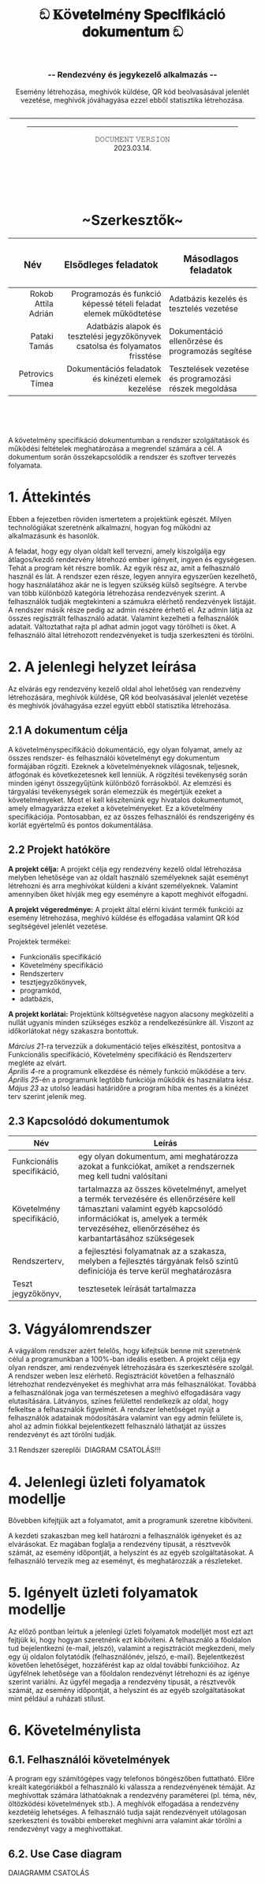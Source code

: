 <br><br>
<h1 align="center">
ඞ 𝐊ö𝐯𝐞𝐭𝐞𝐥𝐦é𝐧𝐲 𝐒𝐩𝐞𝐜𝐢𝐟𝐢𝐤á𝐜𝐢ó 𝐝𝐨𝐤𝐮𝐦𝐞𝐧𝐭𝐮𝐦 ඞ
</h1><br>
<h3 align="center">
-- Rendezvény és jegykezelő alkalmazás --
</h3>
<p align="center">
Esemény létrehozása, meghívók küldése, QR kód beolvasásával jelenlét <br>
  vezetése, meghívók jóváhagyása ezzel ebből statisztika létrehozása.
</p>
<p align="center">
_________________________________________________________________________________________________________________________________________________
</p>
<p align="center">𝙳𝙾𝙲𝚄𝙼𝙴𝙽𝚃 𝚅𝙴𝚁𝚂𝙸𝙾𝙽<br>
2023.03.14.</p>
<br><br><br><br>
<h1 align="center">~Szerkesztők~</h1>


| <h3 align="center">Név</h3> | <h3 align="center">Elsődleges feladatok</h3> | <h3 align="center">Másodlagos feladatok</h3> |
|------:|------:|-------|
|Rokob Attila Adrián|Programozás és funkció képessé tételi feladat elemek működtetése|Adatbázis kezelés és tesztelés vezetése|
|Pataki Tamás|Adatbázis alapok és tesztelési jegyzőkönyvek csatolsa és folyamatos frisstése|Dokumentáció ellenőrzése és programozás segítése|
|Petrovics Tímea|Dokumentációs feladatok és kinézeti elemek kezelése|Tesztelések vezetése és programozási részek megoldása|

<br><br><br>


A követelmény specifikáció dokumentumban a rendszer szolgáltatások és működési feltételek meghatározása a megrendel számára a cél. A dokumentum során összekapcsolódik a rendszer és szoftver tervezés folyamata.
# 1. Áttekintés
Ebben a fejezetben röviden ismertetem a projektünk egészét. Milyen technológiákat szeretnénk alkalmazni, hogyan fog működni az alkalmazásunk és hasonlók.

A feladat, hogy egy olyan oldalt kell tervezni, amely kiszolgálja egy átlagos/kezdő rendezvény létrehozó ember igényeit, ingyen és egységesen. Tehát a program két részre bomlik. Az egyik rész az, amit a felhasználó használ és lát. A rendszer ezen része, legyen annyira egyszerűen kezelhető, hogy használatához akár ne is legyen szükség külső segítségre. A tervbe van több különböző kategória létrehozása rendezvények szerint. A felhasználók tudják megtekinteni a számukra elérhető rendezvények listáját. A rendszer másik része pedig az admin részére érhető el. Az admin látja az összes regisztrált felhasználó adatát. Valamint kezelheti a felhasználók adatait. Változtathat rajta pl adhat admin jogot vagy törölheti is őket. A felhasználó által létrehozott rendezvényeket is tudja szerkeszteni és törölni.


# 2. A jelenlegi helyzet leírása
Az elvárás egy rendezvény kezelő oldal ahol lehetőség van rendezvény létrehozására, meghívók küldése, QR kód beolvasásával jelenlét vezetése és meghívók jóváhagyása ezzel együtt ebből statisztika létrehozása.

## 2.1		A dokumentum célja
A követelményspecifikáció dokumentáció, egy olyan folyamat, amely az összes rendszer- és felhasználói követelményt egy dokumentum formájában rögzíti. Ezeknek a követelményeknek világosnak, teljesnek, átfogónak és következetesnek kell lenniük. 
A rögzítési tevékenység során minden igényt összegyűjtünk különböző forrásokból. Az elemzési és tárgyalási tevékenységek során elemezzük és megértjük ezeket a követelményeket. Most el kell készítenünk egy hivatalos dokumentumot, amely elmagyarázza ezeket a követelményeket. Ez a követelmény specifikációja. Pontosabban, ez az összes felhasználói és rendszerigény és korlát egyértelmű és pontos dokumentálása.

## 2.2		Projekt hatóköre
**A projekt célja:** A projekt célja egy rendezvény kezelő oldal létrehozása melyben
lehetősége van az oldalt használó személyeknek saját eseményt létrehozni és arra
meghívókat küldeni a kívánt személyeknek. Valamint amennyiben őket hívják meg egy
eseményre a kapott meghívót elfogadni.<br>

**A projekt végeredménye:** A projekt által elérni kívánt termék funkciói az esemény
létrehozása, meghívó küldése és elfogadása valamint QR kód segítségével jelenlét
vezetése.<br>

Projektek termékei:
* Funkcionális specifikáció
* Követelmény specifikáció
* Rendszerterv
* tesztjegyzőkönyvek,
* programkód,
* adatbázis,<br>

**A projekt korlátai:** Projektünk költségvetése nagyon alacsony megközelíti a nullát ugyanis
minden szükséges eszköz a rendelkezésünkre áll. Viszont az időkorlátokat négy szakaszra
bontottuk.<br>

_Március 21_-ra tervezzük a dokumentáció teljes elkészitést, pontositva a Funkcionális
specifikáció, Követelmény specifikáció és Rendszerterv megléte az elvárt.<br>
_Április 4_-re a programunk elkezdése és némely funkció működése a terv.<br>
_Április 25_-én a programunk legtöbb funkciója működik és használatra kész.<br>
_Május 23_ az utolsó leadási határidőre a program hiba mentes és a kinézet terv szerint jelenik meg.<br>

## 2.3		Kapcsolódó dokumentumok
| Név                         | Leírás                                                                                                     |
|-----------------------------|------------------------------------------------------------------------------------------------------------|
|  Funkcionális specifikáció, | egy olyan dokumentum, ami meghatározza azokat a funkciókat, amiket a rendszernek meg kell tudni valósítani |
| Követelmény specifikáció,   | tartalmazza az összes követelményt, amelyet a termék tervezésére és ellenőrzésére kell támasztani valamint egyéb kapcsolódó információkat is, amelyek a termék tervezéséhez, ellenőrzéséhez és karbantartásához szükségesek   |
| Rendszerterv,               | a fejlesztési folyamatnak az a szakasza, melyben a fejlesztés tárgyának felső szintű definíciója és terve kerül meghatározásra|
| Teszt jegyzőkönyv,          | tesztesetek leírását tartalmazza |

# 3. Vágyálomrendszer
A vágyálom rendszer azért felelős, hogy kifejtsük benne mit szeretnénk célul a programunkban a 100%-ban ideális esetben.
A projekt célja egy olyan rendszer, ami rendezvények létrehozására és szerkesztésére szolgál. A rendszer weben lesz elérhető. Regisztrációt követően a felhasználó létrehozhat rendezvényeket és meghivhat arra más felhasználókat. Továbbá a felhasználónak joga van természetesen a meghívó elfogadására vagy elutasítására.  Látványos, színes felülettel rendelkezik az oldal, hogy felkeltse a felhasználók figyelmét. A rendszer lehetőséget nyújt a felhasználók adatainak módosítására valamint van egy admin felülete is, ahol az admin fiókkal bejelentkezett felhasználó láthatját az üsszes rendezvényt és azt törölni tudják.

3.1 Rendszer szereplői
![]()
DIAGRAM CSATOLÁS!!!

# 4. Jelenlegi üzleti folyamatok modellje
Bővebben kifejtjük azt a folyamatot, amit a programunk szeretne kibővíteni. 

A kezdeti szakaszban meg kell határozni a felhasználók igényeket és az elvárásokat. Ez magában foglalja a rendezvény típusát, a résztvevők számát, az esemény időpontját, a helyszínt és az egyéb szolgáltatásokat. A felhasználó tervezik meg az eseményt, és meghatározzák a részleteket.


# 5. Igényelt üzleti folyamatok modellje
Az előző pontban leírtuk a jelenlegi üzleti folyamatok modelljét most ezt azt fejtjük ki, hogy hogyan szeretnénk ezt kibővíteni.
A felhasználó a főoldalon tud bejelentkezni (e-mail, jelszó), valamint a regisztrációt megkezdeni, mely egy új oldalon folytatódik (felhasználónév, jelszó, e-mail). Bejelentkezést követően lehetőséget, hozzáférést kap az oldal további funkcióihoz. Az ügyfélnek lehetősége van a főoldalon rendezvényt létrehozni és az igénye szerint variálni. Az ügyfél megadja a rendezvény típusát, a résztvevők számát, az esemény időpontját, a helyszínt és az egyéb szolgáltatásokat mint például a ruházati stílust.

# 6. Követelménylista
## 6.1. Felhasználói követelmények
A program egy számítógépes vagy telefonos böngészőben futtatható. Előre kreált kategóriákból a felhasználó ki válassza a rendezvényének témáját. Az meghívottak számára láthatóaknak a rendezvény paraméterei (pl. téma, név, öltözködési követelmények stb.). A meghívók elfogadása a rendezvény kezdetéig lehetséges. A felhasználó tudja saját rendezvényeit utólagosan szerkeszteni és további embereket meghívni arra valamint akár törölni a rendezvényt vagy a meghivottakat.

## 6.2. Use Case diagram
DAIAGRAMM CSATOLÁS




